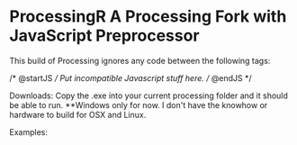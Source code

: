 ProcessingR
A Processing Fork with JavaScript Preprocessor
==========

This build of Processing ignores any code between the following tags:

/* @startJS */
Put incompatible Javascript stuff here.
/* @endJS */

Downloads:
Copy the .exe into your current processing folder and it should be able to run.
**Windows only for now. I don't have the knowhow or hardware to build for OSX and Linux.

Examples:



